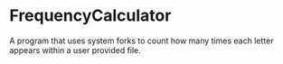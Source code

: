 # FrequencyCalculator
A program that uses system forks to count how many times each letter appears within a user provided file.
